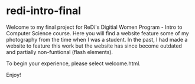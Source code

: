 # redi-intro-final
Welcome to my final project for ReDi's Digitial Women Program - Intro to Computer Science course.
Here you will find a website feature some of my photography from the time when I was a student.
In the past, I had made a website to feature this work but the website has since become outdated and partially non-funtional (flash elements).

To begin your experience, please select welcome.html.

Enjoy!
